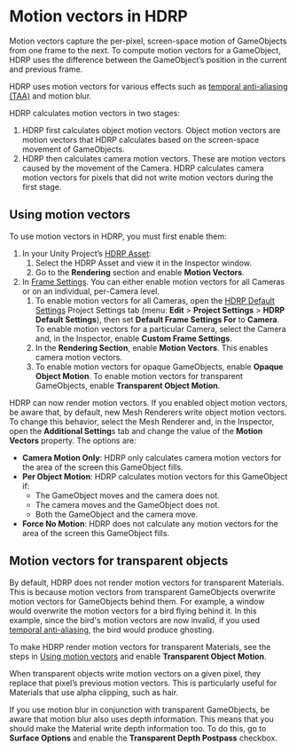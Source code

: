 # Motion vectors in HDRP

Motion vectors capture the per-pixel, screen-space motion of GameObjects from one frame to the next. To compute motion vectors for a GameObject, HDRP uses the difference between the GameObject’s position in the current and previous frame.

HDRP uses motion vectors for various effects such as [temporal anti-aliasing (TAA)](Glossary.md#TemporalAntiAliasing) and motion blur.

HDRP calculates motion vectors in two stages:

1. HDRP first calculates object motion vectors. Object motion vectors are motion vectors that HDRP calculates based on the screen-space movement of GameObjects.
2. HDRP then calculates camera motion vectors. These are motion vectors caused by the movement of the Camera. HDRP calculates camera motion vectors for pixels that did not write motion vectors during the first stage.

## Using motion vectors

To use motion vectors in HDRP, you must first enable them:

1. In your Unity Project’s [HDRP Asset](HDRP-Asset.md):
   1. Select the HDRP Asset and view it in the Inspector window.
   2. Go to the **Rendering** section and enable **Motion Vectors**.
2. In [Frame Settings](Frame-Settings.md). You can either enable motion vectors for all Cameras or on an individual, per-Camera level.
   1. To enable motion vectors for all Cameras, open the [HDRP Default Settings](Default-Settings-Window.md) Project Settings tab (menu: **Edit** > **Project Settings** > **HDRP Default Settings**), then set **Default Frame Settings For** to **Camera**. To enable motion vectors for a particular Camera, select the Camera and, in the Inspector, enable **Custom Frame Settings**.
   3. In the **Rendering Section**, enable **Motion Vectors**. This enables camera motion vectors.
   3. To enable motion vectors for opaque GameObjects, enable **Opaque Object Motion**. To enable motion vectors for transparent GameObjects, enable **Transparent Object Motion**.


HDRP can now render motion vectors. If you enabled object motion vectors, be aware that, by default, new Mesh Renderers write object motion vectors. To change this behavior, select the Mesh Renderer and, in the Inspector, open the **Additional Setting**s tab and change the value of the **Motion Vectors** property. The options are:

* **Camera Motion Only**: HDRP only calculates camera motion vectors for the area of the screen this GameObject fills.
* **Per Object Motion**: HDRP calculates motion vectors for this GameObject if:
  * The GameObject moves and the camera does not.
  * The camera moves and the GameObject does not.
  * Both the GameObject and the camera move.
* **Force No Motion**: HDRP does not calculate any motion vectors for the area of the screen this GameObject fills.

## Motion vectors for transparent objects

By default, HDRP does not render motion vectors for transparent Materials. This is because motion vectors from transparent GameObjects overwrite motion vectors for GameObjects behind them. For example, a window would overwrite the motion vectors for a bird flying behind it. In this example, since the bird's motion vectors are now invalid, if you used [temporal anti-aliasing](Anti-Aliasing.md#TAA), the bird would produce ghosting.

To make HDRP render motion vectors for transparent Materials, see the steps in [Using motion vectors](#using-motion-vectors) and enable **Transparent Object Motion**.

When transparent objects write motion vectors on a given pixel, they replace that pixel’s previous motion vectors. This is particularly useful for Materials that use alpha clipping, such as hair.

If you use motion blur in conjunction with transparent GameObjects, be aware that motion blur also uses depth information. This means that you should make the Material write depth information too. To do this, go to **Surface Options** and enable the **Transparent Depth Postpass** checkbox.
